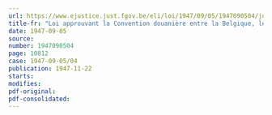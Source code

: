 ```yaml
---
url: https://www.ejustice.just.fgov.be/eli/loi/1947/09/05/1947090504/justel
title-fr: "Loi approuvant la Convention douanière entre la Belgique, le Luxembourg et les Pays-Bas, signée à Londres, le 5 septembre 1944, et du Protocole à cette Convention, signé à La Haye, le 14 mars 1947"
date: 1947-09-05
source:
number: 1947090504
page: 10812
case: 1947-09-05/04
publication: 1947-11-22
starts:
modifies:
pdf-original:
pdf-consolidated:
---
```


